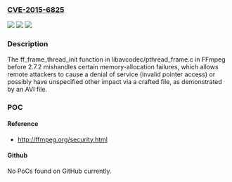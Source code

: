 ### [CVE-2015-6825](https://cve.mitre.org/cgi-bin/cvename.cgi?name=CVE-2015-6825)
![](https://img.shields.io/static/v1?label=Product&message=n%2Fa&color=blue)
![](https://img.shields.io/static/v1?label=Version&message=n%2Fa&color=blue)
![](https://img.shields.io/static/v1?label=Vulnerability&message=n%2Fa&color=brighgreen)

### Description

The ff_frame_thread_init function in libavcodec/pthread_frame.c in FFmpeg before 2.7.2 mishandles certain memory-allocation failures, which allows remote attackers to cause a denial of service (invalid pointer access) or possibly have unspecified other impact via a crafted file, as demonstrated by an AVI file.

### POC

#### Reference
- http://ffmpeg.org/security.html

#### Github
No PoCs found on GitHub currently.

